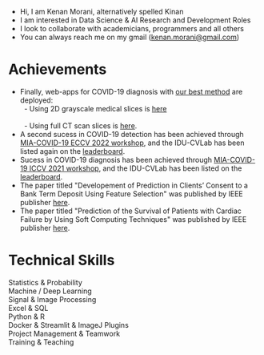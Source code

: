 * Hi, I am Kenan Morani, alternatively spelled Kinan
*  I am interested in Data Science & AI Research and Development Roles
* I look to collaborate with academicians, programmers and all others
* You can always reach me on my gmail (kenan.morani@gmail.com)


# Achievements
* Finally, web-apps for COVID-19 diagnosis with [our best method](https://github.com/IDU-CVLab/COV19D_3rd) are deployed: <br/> 
&nbsp; - Using 2D grayscale medical slices is [here](https://kenanmorani-covid-19deployment-pipeline-app-82q4v6.streamlit.app/) <br/>  
&nbsp; - Using full CT scan slices is [here](https://kenanmorani-covid-19deployment-patient-level-predictions-d37izn.streamlit.app/).
* A second sucess in COVID-19 detection has been achieved through [MIA-COVID-19 ECCV 2022 workshop](https://mlearn.lincoln.ac.uk/eccv-2022-ai-mia/), and the IDU-CVLab has been listed again on the [leaderboard](https://cpb-eu-w2.wpmucdn.com/blogs.lincoln.ac.uk/dist/c/6133/files/2022/07/mia_eccv_2022_leaderboard.pdf).
* Sucess in COVID-19 diagnosis has been achieved through [MIA-COVID-19 ICCV 2021 workshop](https://lnkd.in/eWwpPA6t), and the IDU-CVLab has been listed on the [leaderboard](https://cpb-eu-w2.wpmucdn.com/blogs.lincoln.ac.uk/dist/c/6133/files/2022/03/iccv_cov19d_leaderboard.pdf).
* The paper titled "Developement of Prediction in Clients’ Consent to a Bank Term Deposit Using Feature Selection" was published by IEEE publisher [here](https://ieeexplore.ieee.org/document/8751816).
* The paper titled "Prediction of the Survival of Patients with Cardiac Failure by Using Soft Computing Techniques" was published by IEEE publisher [here](https://cpb-eu-w2.wpmucdn.com/blogs.lincoln.ac.uk/dist/c/6133/files/2022/03/iccv_cov19d_leaderboard.pdf).

# Technical Skills
Statistics & Probability <br/>
Machine / Deep Learning <br/>
Signal & Image Processing  <br/>
Excel & SQL  <br/>
Python & R   <br/>
Docker &  Streamlit & ImageJ Plugins   <br/>
Project Management & Teamwork   <br/>
Training & Teaching    <br/>

